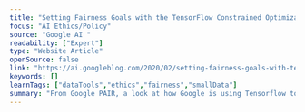 ```yaml
---
title: "Setting Fairness Goals with the TensorFlow Constrained Optimization Library "
focus: "AI Ethics/Policy"
source: "Google AI "
readability: ["Expert"]
type: "Website Article"
openSource: false
link: "https://ai.googleblog.com/2020/02/setting-fairness-goals-with-tensorflow.html"
keywords: []
learnTags: ["dataTools","ethics","fairness","smallData"]
summary: "From Google PAIR, a look at how Google is using Tensorflow to address the issue of fairness in machine learning.  "
---
```

